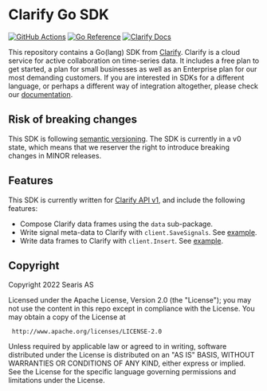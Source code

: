 # Clarify Go SDK

[![GitHub Actions](https://github.com/clarify/clarify-go/workflows/Go/badge.svg?branch=master)](https://github.com/clarify/clarify-go/actions?query=workflow%3AGo+branch%main)
[![Go Reference](https://pkg.go.dev/badge/github.com/clarify/clarify-go.svg)](https://pkg.go.dev/github.com/clarify/clarify-go)
[![Clarify Docs](https://img.shields.io/badge/%7CC%7C-docs-blue)][docs]

This repository contains a Go(lang) SDK from [Clarify][clarify]. Clarify is a cloud service for active collaboration on time-series data. It includes a free plan to get started, a plan for small businesses as well as an Enterprise plan for our most demanding customers. If you are interested in SDKs for a different language, or perhaps a different way of integration altogether, please check our [documentation][docs].

## Risk of breaking changes

This SDK is following [semantic versioning][semver]. The SDK is currently in a v0 state, which means that we reserver the right to introduce breaking changes in MINOR releases.

## Features

This SDK is currently written for [Clarify API v1][docs-v1], and include the following features:

- Compose Clarify data frames using the `data` sub-package.
- Write signal meta-data to Clarify with `client.SaveSignals`. See [example](examples/save_signals/).
- Write data frames to Clarify with `client.Insert`. See [example](examples/save_signals/).

[clarify]: https://clarify.io/
[semver]: https://semver.org/
[docs]: https://docs.clarify.io
[docs-v1]: https://docs.clarify.io/api/1.0/release-notes

## Copyright

Copyright 2022 Searis AS

Licensed under the Apache License, Version 2.0 (the "License");
you may not use the content in this repo except in compliance with the License.
You may obtain a copy of the License at

     http://www.apache.org/licenses/LICENSE-2.0

Unless required by applicable law or agreed to in writing, software
distributed under the License is distributed on an "AS IS" BASIS,
WITHOUT WARRANTIES OR CONDITIONS OF ANY KIND, either express or implied.
See the License for the specific language governing permissions and
limitations under the License.
